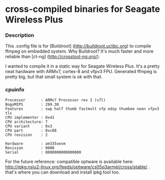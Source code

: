 # cross-compiled binaries for Seagate Wireless Plus

### Description
This .config file is for [Buildroot] (http://buildroot.uclibc.org) to compile ffmpeg on embedded system. Why Buildroot? It's much faster and more reliable than [ct-ng] (http://crosstool-ng.org/).

I wanted to compile it in a static way for Seagate Wireless Plus. It's a pretty neat hardware with ARMv7, cortex-8 and vfpv3 FPU. Generated ffmpeg is pretty big, but that small system is ok with that.

### cpuinfo
    Processor       : ARMv7 Processor rev 2 (v7l)
    BogoMIPS        : 299.38
    Features        : swp half thumb fastmult vfp edsp thumbee neon vfpv3 tls
    CPU implementer : 0x41
    CPU architecture: 7
    CPU variant     : 0x3
    CPU part        : 0xc08
    CPU revision    : 2

    Hardware        : am335xevm
    Revision        : 0000
    Serial          : 0000000000000000

For the future reference: compatible optware is available here: http://ipkg.nslu2-linux.org/feeds/optware/cs05q3armel/cross/stable/ . that's where you can download and install ipkg tool too.